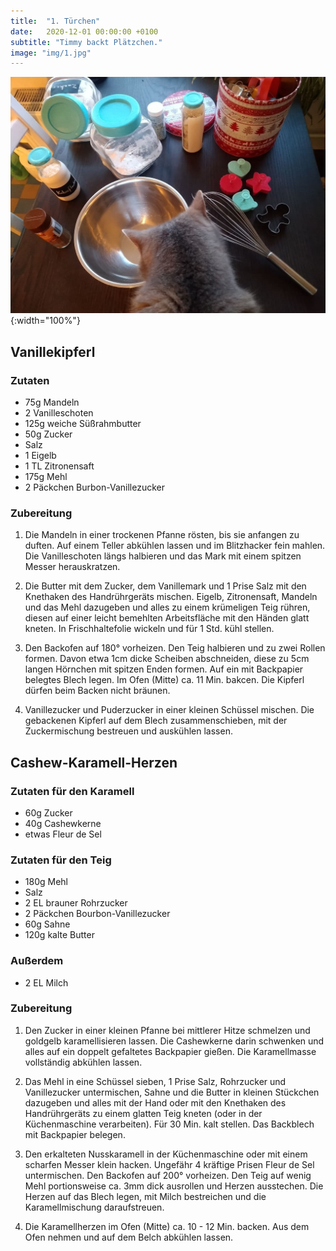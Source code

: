 ```yaml
---
title:  "1. Türchen"
date:   2020-12-01 00:00:00 +0100
subtitle: "Timmy backt Plätzchen."
image: "img/1.jpg"
---
```


![Timmy](../img/1.jpg){:width="100%"}

## Vanillekipferl
### Zutaten
* 75g Mandeln
* 2 Vanilleschoten
* 125g weiche Süßrahmbutter
* 50g Zucker
* Salz
* 1 Eigelb
* 1 TL Zitronensaft
* 175g Mehl
* 2 Päckchen Burbon-Vanillezucker

### Zubereitung
1. Die Mandeln in einer trockenen Pfanne rösten, bis sie anfangen zu duften. Auf einem Teller abkühlen lassen und im Blitzhacker fein mahlen. Die Vanilleschoten längs halbieren und das Mark mit einem spitzen Messer herauskratzen.

2. Die Butter mit dem Zucker, dem Vanillemark und 1 Prise Salz mit den Knethaken des Handrührgeräts mischen. Eigelb, Zitronensaft, Mandeln und das Mehl dazugeben und alles zu einem krümeligen Teig rühren, diesen auf einer leicht bemehlten Arbeitsfläche mit den Händen glatt kneten. In Frischhaltefolie wickeln und für 1 Std. kühl stellen.

3. Den Backofen auf 180° vorheizen. Den Teig halbieren und zu zwei Rollen formen. Davon etwa 1cm dicke Scheiben abschneiden, diese zu 5cm langen Hörnchen mit spitzen Enden formen. Auf ein mit Backpapier belegtes Blech legen. Im Ofen (Mitte) ca. 11 Min. bakcen. Die Kipferl dürfen beim Backen nicht bräunen.

4. Vanillezucker und Puderzucker in einer kleinen Schüssel mischen. Die gebackenen Kipferl auf dem Blech zusammenschieben, mit der Zuckermischung bestreuen und auskühlen lassen.

## Cashew-Karamell-Herzen
### Zutaten für den Karamell
* 60g Zucker
* 40g Cashewkerne
* etwas Fleur de Sel

### Zutaten für den Teig
* 180g Mehl
* Salz
* 2 EL brauner Rohrzucker
* 2 Päckchen Bourbon-Vanillezucker
* 60g Sahne
* 120g kalte Butter

### Außerdem
* 2 EL Milch

### Zubereitung
1. Den Zucker in einer kleinen Pfanne bei mittlerer Hitze schmelzen und goldgelb karamellisieren lassen. Die Cashewkerne darin schwenken und alles auf ein doppelt gefaltetes Backpapier gießen. Die Karamellmasse vollständig abkühlen lassen.

2. Das Mehl in eine Schüssel sieben, 1 Prise Salz, Rohrzucker und Vanillezucker untermischen, Sahne und die Butter in kleinen Stückchen dazugeben und alles mit der Hand oder mit den Knethaken des Handrührgeräts zu einem glatten Teig kneten (oder in der Küchenmaschine verarbeiten). Für 30 Min. kalt stellen. Das Backblech mit Backpapier belegen.

3. Den erkalteten Nusskaramell in der Küchenmaschine oder mit einem scharfen Messer klein hacken. Ungefähr 4 kräftige Prisen Fleur de Sel untermischen. Den Backofen auf 200° vorheizen. Den Teig auf wenig Mehl portionsweise ca. 3mm dick ausrollen und Herzen ausstechen. Die Herzen auf das Blech legen, mit Milch bestreichen und die Karamellmischung daraufstreuen.

4. Die Karamellherzen im Ofen (Mitte) ca. 10 - 12 Min. backen. Aus dem Ofen nehmen und auf dem Belch abkühlen lassen.